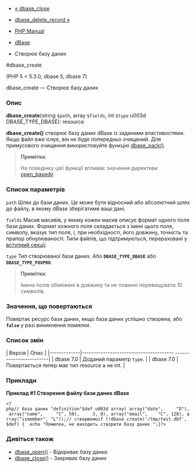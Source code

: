 - [« dbase_close](function.dbase-close.md)
- [dbase_delete_record »](function.dbase-delete-record.md)

- [PHP Manual](index.md)
- [dBase](ref.dbase.md)
- Створює базу даних

#dbase_create

(PHP 5 \< 5.3.0, dbase 5, dbase 7)

dbase_create — Створює базу даних

### Опис

**dbase_create**(string `$path`, array `$fields`, int `$type` u003d
DBASE_TYPE_DBASE): resource

**dbase_create()** створює базу даних dBase із заданими властивостями.
Якщо файл вже існує, він не буде попередньо очищений. Для
примусового очищення використовуйте функцію
[dbase_pack()](function.dbase-pack.md).

> **Примітка**:
>
> На поведінку цієї функції впливає значення директиви
> [open_basedir](ini.core.md#ini.open-basedir).

### Список параметрів

`path`
Шлях до бази даних. Це може бути відносний або абсолютний шлях до
файлу, в якому dBase зберігатиме ваші дані.

`fields`
Масив масивів, у якому кожен масив описує формат одного поля
бази даних. Формат кожного поля складається з імені цього поля, символу,
вказує тип поля, і, при необхідності, його довжину, точність та прапор
обнулюваності. Типи файлів, що підтримуються, перераховані у [вступний
секції](intro.dbase.md).

`type`
Тип створюваної бази даних. Або **`DBASE_TYPE_DBASE`** або
**`DBASE_TYPE_FOXPRO`**.

> **Примітка**:
>
> Імена полів обмежені в довжину та не повинні перевищувати 10 символів.

### Значення, що повертаються

Повертає ресурс бази даних, якщо база даних успішно створена, або
**`false`** у разі виникнення помилки.

### Список змін

| Версія | Опис |
|-------------|--------------------------------------- ------------------------|
| dbase 7.0 | Доданий параметр `type`. |
| dbase 7.0 | Повертається тепер має тип resource а не int. |

### Приклади

**Приклад #1 Створення файлу бази даних dBase**

` <?php// база даних "definition"$def u003d array( array("date",     "D"), array("name",     "C", 50),     3, 0), array("email",    "C", 128), array("ismember", "L"));// створюємоif (!dbase_create('/tmp/test.dbf', $def) {  echo "Помилка, не виходить створити базу даних
";}?> `

### Дивіться також

- [dbase_open()](function.dbase-open.md) - Відкриває базу даних
- [dbase_close()](function.dbase-close.md) - Закриває базу даних
